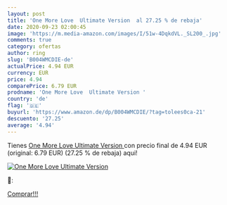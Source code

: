```yaml
---
layout: post
title: 'One More Love  Ultimate Version  al 27.25 % de rebaja'
date: 2020-09-23 02:00:45
image: 'https://m.media-amazon.com/images/I/51w-4DqkdVL._SL200_.jpg'
comments: true
category: ofertas
author: ring
slug: 'B004WMCDIE-de'
actualPrice: 4.94 EUR
currency: EUR
price: 4.94
comparePrice: 6.79 EUR
prodname: 'One More Love  Ultimate Version '
country: 'de'
flag: '🇩🇪'
buyurl: 'https://www.amazon.de/dp/B004WMCDIE/?tag=tolees0ca-21'
descuento: '27.25'
average: '4.94'
---
```


Tienes [One More Love  Ultimate Version ](https://www.amazon.de/dp/B004WMCDIE/?tag=tolees0ca-21) con precio final de  4.94 EUR (original: 6.79 EUR) (27.25 %  de rebaja) aqui!

[![One More Love  Ultimate Version ](https://m.media-amazon.com/images/I/51w-4DqkdVL._SL200_.jpg)](https://www.amazon.de/dp/B004WMCDIE/?tag=tolees0ca-21)

🔎:


[Comprar!!!](https://www.amazon.de/dp/B004WMCDIE/?tag=tolees0ca-21)
